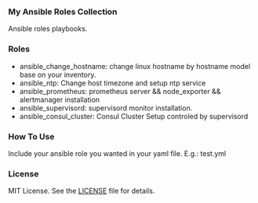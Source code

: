 ### My Ansible Roles Collection 
Ansible roles playbooks.  
### Roles
- ansible_change_hostname: change linux hostname by hostname model base on your inventory.
- ansible_ntp: Change host timezone and setup ntp service
- ansible_prometheus: prometheus server && node_exporter && alertmanager installation
- ansible_supervisord: supervisord monitor installation.
- ansible_consul_cluster: Consul Cluster Setup controled by supervisord
### How To Use
Include your ansible role you wanted in your yaml file. E.g.: test.yml
### License
MIT License. See the [LICENSE](https://github.com/xujpxm/ansible-roles/blob/master/LICENSE) file for details.